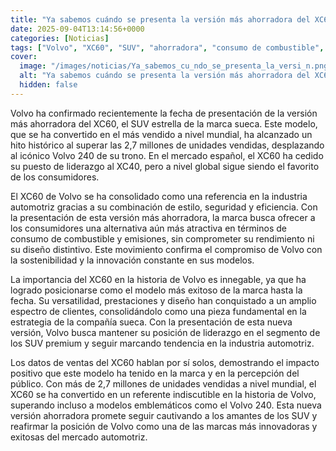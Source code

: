 ```yaml
---
title: "Ya sabemos cuándo se presenta la versión más ahorradora del XC60, el SUV más vendido de Volvo y la mejor alternativa a los alemanes"
date: 2025-09-04T13:14:56+0000
categories: [Noticias]
tags: ["Volvo", "XC60", "SUV", "ahorradora", "consumo de combustible", "emisiones", "sostenibilidad."]
cover:
  image: "/images/noticias/Ya_sabemos_cu_ndo_se_presenta_la_versi_n.png"
  alt: "Ya sabemos cuándo se presenta la versión más ahorradora del XC60, el SUV más vendido de Volvo y la mejor alternativa a los alemanes"
  hidden: false
---
```


Volvo ha confirmado recientemente la fecha de presentación de la versión más ahorradora del XC60, el SUV estrella de la marca sueca. Este modelo, que se ha convertido en el más vendido a nivel mundial, ha alcanzado un hito histórico al superar las 2,7 millones de unidades vendidas, desplazando al icónico Volvo 240 de su trono. En el mercado español, el XC60 ha cedido su puesto de liderazgo al XC40, pero a nivel global sigue siendo el favorito de los consumidores.

El XC60 de Volvo se ha consolidado como una referencia en la industria automotriz gracias a su combinación de estilo, seguridad y eficiencia. Con la presentación de esta versión más ahorradora, la marca busca ofrecer a los consumidores una alternativa aún más atractiva en términos de consumo de combustible y emisiones, sin comprometer su rendimiento ni su diseño distintivo. Este movimiento confirma el compromiso de Volvo con la sostenibilidad y la innovación constante en sus modelos.

La importancia del XC60 en la historia de Volvo es innegable, ya que ha logrado posicionarse como el modelo más exitoso de la marca hasta la fecha. Su versatilidad, prestaciones y diseño han conquistado a un amplio espectro de clientes, consolidándolo como una pieza fundamental en la estrategia de la compañía sueca. Con la presentación de esta nueva versión, Volvo busca mantener su posición de liderazgo en el segmento de los SUV premium y seguir marcando tendencia en la industria automotriz.

Los datos de ventas del XC60 hablan por sí solos, demostrando el impacto positivo que este modelo ha tenido en la marca y en la percepción del público. Con más de 2,7 millones de unidades vendidas a nivel mundial, el XC60 se ha convertido en un referente indiscutible en la historia de Volvo, superando incluso a modelos emblemáticos como el Volvo 240. Esta nueva versión ahorradora promete seguir cautivando a los amantes de los SUV y reafirmar la posición de Volvo como una de las marcas más innovadoras y exitosas del mercado automotriz.
